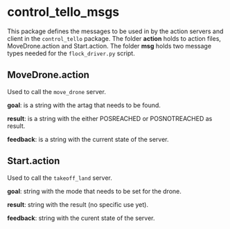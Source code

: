 # control_tello_msgs
This package defines the messages to be used in by the action servers and client in the `control_tello` package. The folder **action** holds to action files, MoveDrone.action and Start.action. The folder **msg** holds two message types needed for the `flock_driver.py` script.

## MoveDrone.action
Used to call the `move_drone` server. 

**goal**: is a string with the artag that needs to be found.  

**result**: is a string with the either POSREACHED or POSNOTREACHED as result.

**feedback**: is a string with the current state of the server. 

## Start.action
Used to call the `takeoff_land` server.

**goal**: string with the mode that needs to be set for the drone. 

**result**: string with the result (no specific use yet).

**feedback**: string with the curent state of the server. 
